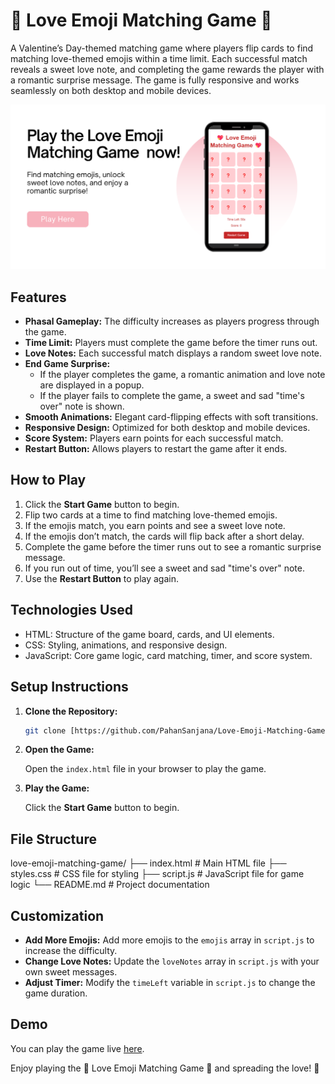 # 💖 Love Emoji Matching Game 💖

A Valentine’s Day-themed matching game where players flip cards to find matching love-themed emojis within a time limit. Each successful match reveals a sweet love note, and completing the game rewards the player with a romantic surprise message. The game is fully responsive and works seamlessly on both desktop and mobile devices.

![image alt](https://github.com/PahanSanjana/Love-Emoji-Matching-Game/blob/8186ae6bdeb798b4d560bc2e146dc61ba25c2ec1/Love%20Emoji%20Matching%20Game.png)

## Features

*   **Phasal Gameplay:** The difficulty increases as players progress through the game.
*   **Time Limit:** Players must complete the game before the timer runs out.
*   **Love Notes:** Each successful match displays a random sweet love note.
*   **End Game Surprise:**
    *   If the player completes the game, a romantic animation and love note are displayed in a popup.
    *   If the player fails to complete the game, a sweet and sad "time's over" note is shown.
*   **Smooth Animations:** Elegant card-flipping effects with soft transitions.
*   **Responsive Design:** Optimized for both desktop and mobile devices.
*   **Score System:** Players earn points for each successful match.
*   **Restart Button:** Allows players to restart the game after it ends.

## How to Play

1.  Click the **Start Game** button to begin.
2.  Flip two cards at a time to find matching love-themed emojis.
3.  If the emojis match, you earn points and see a sweet love note.
4.  If the emojis don’t match, the cards will flip back after a short delay.
5.  Complete the game before the timer runs out to see a romantic surprise message.
6.  If you run out of time, you’ll see a sweet and sad "time's over" note.
7.  Use the **Restart Button** to play again.

## Technologies Used

*   HTML: Structure of the game board, cards, and UI elements.
*   CSS: Styling, animations, and responsive design.
*   JavaScript: Core game logic, card matching, timer, and score system.

## Setup Instructions

1.  **Clone the Repository:**

    ```bash
    git clone [https://github.com/PahanSanjana/Love-Emoji-Matching-Game.git)
    ```

2.  **Open the Game:**

    Open the `index.html` file in your browser to play the game.

3.  **Play the Game:**

    Click the **Start Game** button to begin.

## File Structure
love-emoji-matching-game/
├── index.html          # Main HTML file
├── styles.css          # CSS file for styling
├── script.js           # JavaScript file for game logic
└── README.md           # Project documentation


## Customization

*   **Add More Emojis:** Add more emojis to the `emojis` array in `script.js` to increase the difficulty.
*   **Change Love Notes:** Update the `loveNotes` array in `script.js` with your own sweet messages.
*   **Adjust Timer:** Modify the `timeLeft` variable in `script.js` to change the game duration.

## Demo

You can play the game live [here](https://pahansanjana.github.io/Love-Emoji-Matching-Game/).

Enjoy playing the 💖 Love Emoji Matching Game 💖 and spreading the love! 💌
